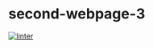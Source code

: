 # second-webpage-3
[![linter](https://github.com/MmeiyuC/second-webpage-3/workflows/linter/badge.svg)](https://github.com/marketplace/actions/super-linter)

